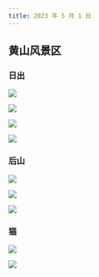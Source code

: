 ```yaml
---
title: 2023 年 5 月 1 日
---
```


## 黄山风景区

### 日出

![](http://r.photo.store.qq.com/psc?/V53zNsw50AU6SY3IaO3s4AEy7E3FJqkF/bqQfVz5yrrGYSXMvKr.cqV.N6GdzR.jjpz*LBIBvucmKtzvlP6jMmsSzq1u.e*JNxdkRgftqUmELkIWV3s47jja4dVkz2VaZ2yIHBgur0Ds!/r)

![](http://r.photo.store.qq.com/psc?/V53zNsw50AU6SY3IaO3s4AEy7E3FJqkF/bqQfVz5yrrGYSXMvKr.cqYhjrOt3DBqaZgi5x3H6ldzpfyWeNp4dRTLy*.5VptPTE1pFApZRgDEPp*nO5TSVVhJaCKMYBlC*1OrGbHRKXh4!/r)

![](http://r.photo.store.qq.com/psc?/V53zNsw50AU6SY3IaO3s4AEy7E3FJqkF/bqQfVz5yrrGYSXMvKr.cqbvdqMLwBn3VDO3Sr7ZPtKGl6mqDpm1JJRCzzPi49SwinKbjX5ea1J.J7AqycAaOdFq1wlcx8H1hJcIfxs3M0UI!/r)

![](http://r.photo.store.qq.com/psc?/V53zNsw50AU6SY3IaO3s4AEy7E3FJqkF/bqQfVz5yrrGYSXMvKr.cqeAAZ*cUIc8sVsjyNa**ISzyEoAhCiqW6zi9f2YZo8pJlQlyMCOoG5ydM2DQRMGZyMoPbLaW832uJJiTE5iM2JM!/r)

### 后山

![](http://r.photo.store.qq.com/psc?/V53zNsw50AU6SY3IaO3s4AEy7E3FJqkF/bqQfVz5yrrGYSXMvKr.cqXYqcgOjq6zLA.7c*CDii8Jhph00Y18KS0BBLdx6hQeYthgZUyu*AtsTybUArPTPUh363VCiPWuRyymPMaR4eNo!/r)

![](http://r.photo.store.qq.com/psc?/V53zNsw50AU6SY3IaO3s4AEy7E3FJqkF/bqQfVz5yrrGYSXMvKr.cqYN.dd7Wys0ZBJZqRveRp.xJZXk0P2oP014Xsbgif94PO86nLyGZ*0W7bVMC5BSx6M6il.3a77b50rTKRdwJ6Vk!/r)

![](http://r.photo.store.qq.com/psc?/V53zNsw50AU6SY3IaO3s4AEy7E3FJqkF/bqQfVz5yrrGYSXMvKr.cqYNo2c887YVlZN2pKe0ARtNR2s0q*kuEblgWGgI.Bwzur*23.yL3GT4vJIvOR.8IJ1AdK.FyexKCI.sALdxlQNI!/r)

### 猫

![](http://r.photo.store.qq.com/psc?/V53zNsw50AU6SY3IaO3s4AEy7E3FJqkF/bqQfVz5yrrGYSXMvKr.cqTefBf.e7hwrBLfd*S84xtyX4sjTvqHyhQyc6E41Ekt8uU9lZAcqw3sQiOVYZr69QAAwkyriLtKB8ppLJUY526A!/r)

![](http://r.photo.store.qq.com/psc?/V53zNsw50AU6SY3IaO3s4AEy7E3FJqkF/bqQfVz5yrrGYSXMvKr.cqWUWtK6iLd28ljx1u11OdXycteeR1fYSpFTljtLWVQudJlCHSnCelbOop7BAmPi.FhBdYMUIsYAv6rKrA8lMUbo!/r)
